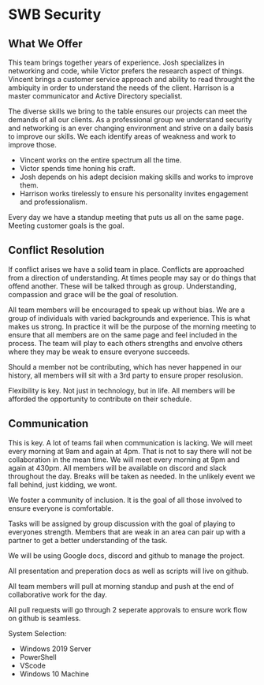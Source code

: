 # SWB Security

## What We Offer

This team brings together years of experience. Josh specializes in networking and code, while Victor prefers the research aspect of things. Vincent brings a customer service approach and ability to read throught the ambiquity in order to understand the needs of the client. Harrison is a master communicator and Active Directory specialist. 

The diverse skills we bring to the table ensures our projects can meet the demands of all our clients. As a professional group we understand security and networking is an ever changing environment and strive on a daily basis to improve our skills. We each identify areas of weakness and work to improve those.

- Vincent works on the entire spectrum all the time.
- Victor spends time honing his craft.
- Josh depends on his adept decision making skills and works to improve them.
- Harrison works tirelessly to ensure his personality invites engagement and professionalism.
  
Every day we have a standup meeting that puts us all on the same page. Meeting customer goals is the goal.

## Conflict Resolution

If conflict arises we have a solid team in place. Conflicts are approached from a direction of understanding. At times people may say or do things that offend another. These will be talked through as group. Understanding, compassion and grace will be the goal of resolution.

All team members will be encouraged to speak up without bias. We are a group of individuals with varied backgrounds and experience. This is what makes us strong. In practice it will be the purpose of the morning meeting to ensure that all members are on the same page and feel included in the process. The team will play to each others strengths and envolve others where they may be weak to ensure everyone succeeds.

Should a member not be contributing, which has never happened in our history, all members will sit with a 3rd party to ensure proper resolusion.

Flexibility is key. Not just in technology, but in life. All members will be afforded the opportunity to contribute on their schedule.

## Communication

This is key. A lot of teams fail when communication is lacking. We will meet every morning at 9am and again at 4pm. That is not to say there will not be collaboration in the mean time. We will meet every morning at 9pm and again at 430pm. All members will be available on discord and slack throughout the day. Breaks will be taken as needed. In the unlikely event we fall behind, just kidding, we wont.

We foster a community of inclusion. It is the goal of all those involved to ensure everyone is comfortable.

Tasks will be assigned by group discussion with the goal of playing to everyones strength. Members that are weak in an area can pair up with a partner to get a better understanding of the task.

We will be using Google docs, discord and github to manage the project.

All presentation and preperation docs as well as scripts will live on github.

All team members will pull at morning standup and push at the end of collaborative work for the day.

All pull requests will go through 2 seperate approvals to ensure work flow on github is seamless.

System Selection:

- Windows 2019 Server
- PowerShell
- VScode
- Windows 10 Machine
